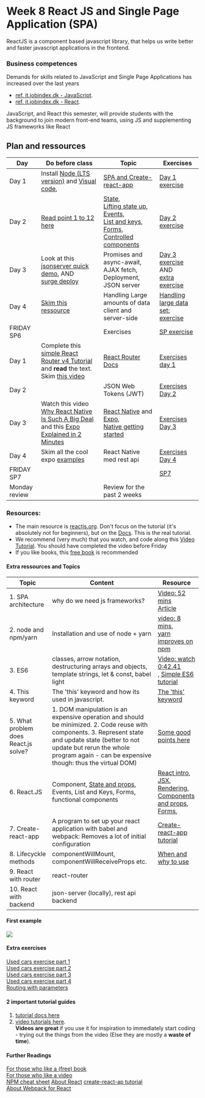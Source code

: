 # Week 8 React JS and Single Page Application (SPA)

ReactJS is a component based javascript library, that helps us write better and faster javascript applications in the frontend.

### Business competences
Demands for skills related to JavaScript and Single Page Applications has increased over the last years 
- [ref. it.jobindex.dk - JavaScript](https://it.jobindex.dk/jobsoegning?q=javascript&supid=1).
- [ref. it.jobindex.dk - React]( https://it.jobindex.dk/jobsoegning/it?q=react).

JavaScript, and React this semester, will provide students with the background to join modern front-end teams, using JS and supplementing JS frameworks like React

## Plan and ressources

|Day|Do before class|Topic|Exercises|
|-----------|---------|----|-------|
|Day 1| Install [Node (LTS version)](https://nodejs.org/en/download/) and [Visual code](https://code.visualstudio.com/download),<br/>|[SPA and Create-react-app](w1d1_es6_react.md)|[Day 1 exercise](https://docs.google.com/document/d/1mCDQgNCKxZwO6cx2FyhwK6-srgZCVVvYCTFGXglrhpg/edit?usp=sharing)   |
|Day 2|[Read point 1 to 12 here](https://reactjs.org/docs/hello-world.html)|[State](https://reactjs.org/docs/state-and-lifecycle.html),<br/> [Lifting state up](https://reactjs.org/docs/lifting-state-up.html), <br/> [Events](https://reactjs.org/docs/handling-events.html),<br/> [List and keys](https://reactjs.org/docs/lists-and-keys.html),<br/> [Forms](https://reactjs.org/docs/forms.html),<br/>[Controlled components](https://reactjs.org/docs/forms.html#controlled-components)<br/> |[Day 2 exercise](https://docs.google.com/document/d/1OGHsWR8gvubw4R64GBEQqkiPxZutxmWFsd7Ac5z0ygg/edit?usp=sharing)   |
|Day 3|Look at this [jsonserver quick demo](jsonserver.md), AND <br/> [surge deploy](quick_deployment.md)| Promises and async-await,<br/> AJAX fetch,<br/> Deployment,<br/> JSON server<br/>|[Day 3 exercise](https://docs.google.com/document/d/15oxKKJXSJ1uju8wmRJNXnSE2QuegfwL-Rm3dmtBOhfw/edit?usp=sharing)<br> AND <br> [extra exercise](https://docs.google.com/document/d/1cKgFbuaoCV3J001uxSFLe7iw6gfDOIhuQKGG0hfWze4/edit?usp=sharing)    |
|Day 4|[Skim this ressource](https://react-bootstrap-table.github.io/react-bootstrap-table2/docs/about.html)|Handling Large amounts of data client and server-side|[Handling large data set: exercise](../../exercises/daily/REACT_Large_data.md)|
|FRIDAY SP6|| Exercises |[SP exercise](https://docs.google.com/document/d/11s2j4S8jpg0X41ARuxC3jgkvD5ikKL8FOqoCBVNNspI/edit?usp=sharing)  |
|Day 1 |Complete this [simple React Router v4 Tutorial](https://medium.com/@pshrmn/a-simple-react-router-v4-tutorial-7f23ff27adf) and **read** the text.<br/>Skim [this video](https://reacttraining.com/react-router/)|[React Router Docs](https://reacttraining.com/react-router/web/guides/philosophy)|[Exercises day 1](https://docs.google.com/document/d/1o-VeUXFtrMHvkQ6HfuwHHgefiviFk1Uu_5BcpSsPWFg/edit?usp=sharing)|
|Day 2 ||JSON Web Tokens (JWT)|[Exercises Day 2](https://docs.google.com/document/d/1c-yHpIyWqiH0PNKoW6IAGUJi7OLe8v0wRiivXd0pgfM/edit?usp=sharing)|
|Day 3 |Watch this video [Why React Native Is Such A Big Deal](https://www.youtube.com/watch?v=CAc_PAbJkVU) and this [Expo Explained in 2 Minutes](https://www.youtube.com/watch?v=IQI9aUlouMI)|[React Native](https://facebook.github.io/react-native/) and [Expo](https://docs.expo.io/versions/latest/index.html), <br/>[Native getting started](https://facebook.github.io/react-native/docs/getting-started.html)|[Exercises Day 3](https://docs.google.com/document/d/1Rno9-x_B4dJwEDonpDpcq-gY3EjSxf9Lt42s9GKpYDE/edit?usp=sharing)|
|Day 4 |Skim all the cool expo [examples](https://docs.expo.io/versions/latest/sdk/video.html)|React Native med rest api|[Exercises Day 4](https://docs.google.com/document/d/1cVH97IJEQhWTh1G4Dn-nqqUKIg2qjidx0Nt50qITb3c/edit?usp=sharing)|
|FRIDAY SP7|||[SP7](https://docs.google.com/document/d/1i961CadjDO3nWpjhDkNkvW9RtL6MuLfMe10SkBXqbeQ/edit?usp=sharing)|
|Monday review||Review for the past 2 weeks|



### Resources: 

- The main resource is [reactjs.org]( https://reactjs.org/). Don't focus on the tutorial (it's absolutely not for beginners), but on the [Docs]( https://reactjs.org/docs/hello-world.html). This is the real tutorial.
- We recommend (very much) that you watch, and code along this [Video Tutorial]( https://egghead.io/lessons/react-react-fundamentals-development-environment-setup). You should have completed the video before Friday
- If you like books, this [free book]( https://leanpub.com/the-road-to-learn-react) is recommended


#### Extra ressources and Topics

| Topic                                | Content                                  | Resource                          |
| ------------------------------------ | ---------------------------------------- | -------------------------------- |
| 1. SPA architecture                  | why do we need js frameworks?            | [Video: 52 mins](https://www.youtube.com/watch?v=vXjVFPosQHw)<br/> [Article](https://blog.poki.com/front-end-walkthrough-building-a-single-page-application-from-scratch-d47c35fdc830) |
| 2. node and npm/yarn | Installation and use of node + yarn      | [video: 8 mins](https://www.youtube.com/watch?v=7n467QmiANM),<br/>[yarn improves on npm](https://scotch.io/tutorials/yarn-package-manager-an-improvement-over-npm#toc-installing-yarn) |
| 3. ES6   | classes, arrow notation, destructuring arrays and objects, template strings, let & const, babel light | [Video: watch 0:42.41](https://www.youtube.com/watch?v=hO7mzO83N1Q)<br/>,  [Simple ES6 tutorial](http://qnimate.com/post-series/ecmascript-6-complete-tutorial/) |
| 4. This keyword                      | The 'this' keyword and how its used in javascript. | [The 'this' keyword](http://reactkungfu.com/2015/07/why-and-how-to-bind-methods-in-your-react-component-classes/) |
| 5. What problem does React.js solve? | 1. DOM manipulation is an expensive operation and should be minimized.  2. Code reuse with components.    3. Represent state and update state (better to not update but rerun the whole program again - can be expensive though: thus the virtual DOM) | [Some good points here](https://www.quora.com/What-does-react-js-try-to-solve-Can-you-provide-a-practical-example) |
| 6. React.JS                          | Component, [State and props](demo/propsDemo), Events, List and Keys, Forms, functional components | [React intro](https://reactjs.org/docs/hello-world.html),<br/>[JSX](https://reactjs.org/docs/introducing-jsx.html),<br/>      [Rendering](https://reactjs.org/docs/rendering-elements.html),<br/>  [Components and props](https://reactjs.org/docs/components-and-props.html),<br/> [Forms](https://reactjs.org/docs/forms.html), |
| 7. Create-react-app                  | A program to set up your react application with babel and webpack: Removes a lot of initial configuration | [Create-react-app tutorial](https://medium.com/@diamondgfx/learning-react-with-create-react-app-part-1-a12e1833fdc) |
| 8. Lifecyckle methods                | componentWillMount, componentWillReceiveProps etc. | [When and why to use](https://engineering.musefind.com/react-lifecycle-methods-how-and-when-to-use-them-2111a1b692b1) |
| 9. React with router                 | react-router                             |                                          |
| 10. React with backend               | json-server (locally), rest api backend  |                                          |

#### First example

![](exercises/Ex1/ExplanationForX1.png)

#### Extra exercises

[Used cars exercise part 1](exercises/UsedCarsEx1.md)  
[Used cars exercise part 2](exercises/UsedCarsEx2.md)  
[Used cars exercise part 3](exercises/UsedCarsEx3.md)  
[Used cars exercise part 4](exercises/UsedCarsEx4-backend.md)  
[Routing with parameters](exercises/RoutingWithParameters.md)  

#### 2 important tutorial guides
1. [tutorial docs here](https://reactjs.org/docs/hello-world.html)
2. [video tutorials here](https://egghead.io/lessons/react-react-fundamentals-development-environment-setup).   
**Videos are great** if you use it for inspiration to immediately start coding - trying out the things from the video (Else they are mostly a **waste of time**).

#### Further Readings

[For those who like a (free) book](https://leanpub.com/the-road-to-learn-react)  
[For those who like a video](https://egghead.io/lessons/react-react-fundamentals-development-environment-setup)  
[NPM cheat sheet](study/npm_cheat_sheet.md) 
[About React](https://facebook.github.io/react/)
[create-react-ap tutorial](https://medium.com/@diamondgfx/learning-react-with-create-react-app-part-1-a12e1833fdc)  
[About Webpack for React](http://www.pro-react.com/materials/appendixA/)
